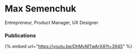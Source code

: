 # Max Semenchuk

Entrepreneur, Product Manager, UX Designer

### Publications

{% embed url="https://youtu.be/DhMvMTwArXA?t=3945" %}

